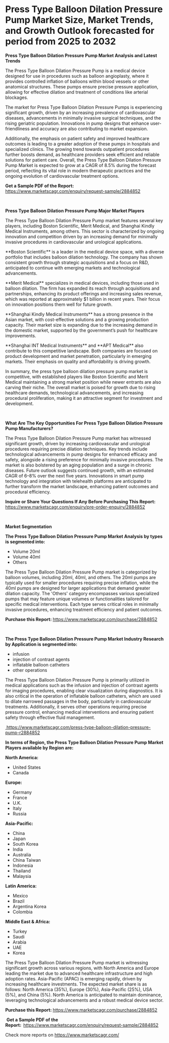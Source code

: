 <p><h1>Press Type Balloon Dilation Pressure Pump Market Size, Market Trends, and Growth Outlook forecasted for period from 2025 to 2032</h1></p><p><strong>Press Type Balloon Dilation Pressure Pump Market Analysis and Latest Trends</strong></p>
<p><p>The Press Type Balloon Dilation Pressure Pump is a medical device designed for use in procedures such as balloon angioplasty, where it provides controlled inflation of balloons within blood vessels or other anatomical structures. These pumps ensure precise pressure application, allowing for effective dilation and treatment of conditions like arterial blockages. </p><p>The market for Press Type Balloon Dilation Pressure Pumps is experiencing significant growth, driven by an increasing prevalence of cardiovascular diseases, advancements in minimally invasive surgical techniques, and the rising geriatric population. Innovations in pump designs that enhance user-friendliness and accuracy are also contributing to market expansion. </p><p>Additionally, the emphasis on patient safety and improved healthcare outcomes is leading to a greater adoption of these pumps in hospitals and specialized clinics. The growing trend towards outpatient procedures further boosts demand, as healthcare providers seek efficient and reliable solutions for patient care. Overall, the Press Type Balloon Dilation Pressure Pump Market is expected to grow at a CAGR of 8.5% during the forecast period, reflecting its vital role in modern therapeutic practices and the ongoing evolution of cardiovascular treatment options.</p></p>
<p><strong>Get a Sample PDF of the Report:&nbsp;</strong> <a href="https://www.marketscagr.com/enquiry/request-sample/2884852?utm_campaign=2012&utm_medium=2&utm_source=Github&utm_content=ia&utm_term=13032025&utm_id=press-type-balloon-dilation-pressure-pump">https://www.marketscagr.com/enquiry/request-sample/2884852</a></p>
<p>&nbsp;</p>
<p><strong>Press Type Balloon Dilation Pressure Pump Major Market Players</strong></p>
<p><p>The Press Type Balloon Dilation Pressure Pump market features several key players, including Boston Scientific, Merit Medical, and Shanghai Kindly Medical Instruments, among others. This sector is characterized by ongoing innovation and competition driven by an increasing demand for minimally invasive procedures in cardiovascular and urological applications.</p><p>**Boston Scientific** is a leader in the medical device space, with a diverse portfolio that includes balloon dilation technology. The company has shown consistent growth through strategic acquisitions and a focus on R&D, anticipated to continue with emerging markets and technological advancements.</p><p>**Merit Medical** specializes in medical devices, including those used in balloon dilation. The firm has expanded its reach through acquisitions and partnerships, enhancing its product offerings and increasing sales revenue, which was reported at approximately $1 billion in recent years. Their focus on innovation positions them well for future growth.</p><p>**Shanghai Kindly Medical Instruments** has a strong presence in the Asian market, with cost-effective solutions and a growing production capacity. Their market size is expanding due to the increasing demand in the domestic market, supported by the government’s push for healthcare improvements.</p><p>**Shanghai INT Medical Instruments** and **APT Medical** also contribute to this competitive landscape. Both companies are focused on product development and market penetration, particularly in emerging markets. Their emphasis on quality and affordability is driving growth.</p><p>In summary, the press type balloon dilation pressure pump market is competitive, with established players like Boston Scientific and Merit Medical maintaining a strong market position while newer entrants are also carving their niche. The overall market is poised for growth due to rising healthcare demands, technological advancements, and increasing procedural proliferation, making it an attractive segment for investment and development.</p></p>
<p>&nbsp;</p>
<p><strong>What Are The Key Opportunities For Press Type Balloon Dilation Pressure Pump Manufacturers?</strong></p>
<p><p>The Press Type Balloon Dilation Pressure Pump market has witnessed significant growth, driven by increasing cardiovascular and urological procedures requiring precise dilation techniques. Key trends include technological advancements in pump designs for enhanced efficacy and safety, alongside a rising preference for minimally invasive procedures. The market is also bolstered by an aging population and a surge in chronic diseases. Future outlook suggests continued growth, with an estimated CAGR of 6–8% over the next five years. Innovations in smart pump technology and integration with telehealth platforms are anticipated to further transform the market landscape, enhancing patient outcomes and procedural efficiency.</p></p>
<p><strong>Inquire or Share Your Questions If Any Before Purchasing This Report:</strong> <a href="https://www.marketscagr.com/enquiry/pre-order-enquiry/2884852?utm_campaign=2012&utm_medium=2&utm_source=Github&utm_content=ia&utm_term=13032025&utm_id=press-type-balloon-dilation-pressure-pump">https://www.marketscagr.com/enquiry/pre-order-enquiry/2884852</a></p>
<p>&nbsp;</p>
<p><strong>Market Segmentation</strong></p>
<p><strong>The Press Type Balloon Dilation Pressure Pump Market Analysis by types is segmented into:</strong></p>
<p><ul><li>Volume 20ml</li><li>Volume 40ml</li><li>Others</li></ul></p>
<p><p>The Press Type Balloon Dilation Pressure Pump market is categorized by balloon volumes, including 20ml, 40ml, and others. The 20ml pumps are typically used for smaller procedures requiring precise inflation, while the 40ml pumps are designed for larger applications that demand greater dilation capacity. The 'Others' category encompasses various specialized pumps that may feature unique volumes or functionalities tailored for specific medical interventions. Each type serves critical roles in minimally invasive procedures, enhancing treatment efficiency and patient outcomes.</p></p>
<p><strong>Purchase this Report:&nbsp;</strong><a href="https://www.marketscagr.com/purchase/2884852?utm_campaign=2012&utm_medium=2&utm_source=Github&utm_content=ia&utm_term=13032025&utm_id=press-type-balloon-dilation-pressure-pump">https://www.marketscagr.com/purchase/2884852</a></p>
<p>&nbsp;</p>
<p><strong>The Press Type Balloon Dilation Pressure Pump Market Industry Research by Application is segmented into:</strong></p>
<p><ul><li>infusion</li><li>injection of contrast agents</li><li>inflatable balloon catheters</li><li>other operations</li></ul></p>
<p><p>The Press Type Balloon Dilation Pressure Pump is primarily utilized in medical applications such as the infusion and injection of contrast agents for imaging procedures, enabling clear visualization during diagnostics. It is also critical in the operation of inflatable balloon catheters, which are used to dilate narrowed passages in the body, particularly in cardiovascular treatments. Additionally, it serves other operations requiring precise pressure control, enhancing medical interventions and ensuring patient safety through effective fluid management.</p></p>
<p><a href="https://www.marketscagr.com/press-type-balloon-dilation-pressure-pump-r2884852?utm_campaign=2012&utm_medium=2&utm_source=Github&utm_content=ia&utm_term=13032025&utm_id=press-type-balloon-dilation-pressure-pump">&nbsp;https://www.marketscagr.com/press-type-balloon-dilation-pressure-pump-r2884852</a></p>
<p><strong>In terms of Region, the Press Type Balloon Dilation Pressure Pump Market Players available by Region are:</strong></p>
<p>
    <p> <strong> North America: </strong>
        <ul>
            <li>United States</li>
            <li>Canada</li>
        </ul>
        </p> 
    <p> <strong> Europe: </strong>
        <ul>
            <li>Germany</li>
            <li>France</li>
            <li>U.K.</li>
            <li>Italy</li>
            <li>Russia</li>
        </ul>
        </p> 
    <p> <strong> Asia-Pacific: </strong>
        <ul>
            <li>China</li>
            <li>Japan</li>
            <li>South Korea</li>
            <li>India</li>
            <li>Australia</li>
            <li>China Taiwan</li>
            <li>Indonesia</li>
            <li>Thailand</li>
            <li>Malaysia</li>
        </ul>
        </p> 
    <p> <strong> Latin America: </strong>
        <ul>
            <li>Mexico</li>
            <li>Brazil</li>
            <li>Argentina Korea</li>
            <li>Colombia</li>
        </ul>
        </p> 
    <p> <strong> Middle East & Africa: </strong>
        <ul>
            <li>Turkey</li>
            <li>Saudi</li>
            <li>Arabia</li>
            <li>UAE</li>
            <li>Korea</li>
        </ul>
    </p>
    </p>
<p><p>The Press Type Balloon Dilation Pressure Pump market is witnessing significant growth across various regions, with North America and Europe leading the market due to advanced healthcare infrastructure and high adoption rates. Asia-Pacific (APAC) is emerging rapidly, driven by increasing healthcare investments. The expected market share is as follows: North America (35%), Europe (30%), Asia-Pacific (25%), USA (5%), and China (5%). North America is anticipated to maintain dominance, leveraging technological advancements and a robust medical device sector.</p></p>
<p><strong>Purchase this Report: </strong><a href="https://www.marketscagr.com/purchase/2884852?utm_campaign=2012&utm_medium=2&utm_source=Github&utm_content=ia&utm_term=13032025&utm_id=press-type-balloon-dilation-pressure-pump">https://www.marketscagr.com/purchase/2884852</a></p>
<p>&nbsp;<strong>Get a Sample PDF of the Report:&nbsp;&nbsp;</strong><a href="https://www.marketscagr.com/enquiry/request-sample/2884852?utm_campaign=2012&utm_medium=2&utm_source=Github&utm_content=ia&utm_term=13032025&utm_id=press-type-balloon-dilation-pressure-pump">https://www.marketscagr.com/enquiry/request-sample/2884852</a></p>
<p><strong></strong></p>
<p>Check more reports on <a href="https://www.marketscagr.com/?utm_campaign=2012&utm_medium=2&utm_source=Github&utm_content=ia&utm_term=13032025&utm_id=press-type-balloon-dilation-pressure-pump">https://www.marketscagr.com/</a></p>